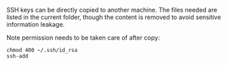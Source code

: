 SSH keys can be directly copied to another machine. The files needed are listed in the current folder,
though the content is removed to avoid sensitive information leakage.

Note permission needs to be taken care of after copy:
```shell
chmod 400 ~/.ssh/id_rsa
ssh-add
```
